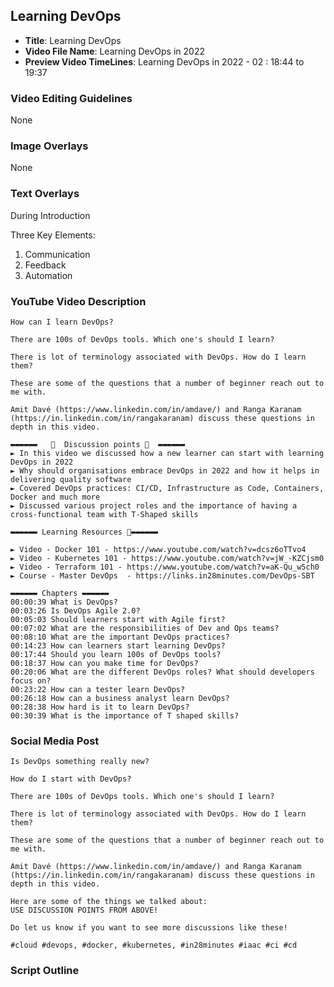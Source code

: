 ##  Learning DevOps

- **Title**: Learning DevOps
- **Video File Name**: Learning DevOps in 2022
- **Preview Video TimeLines**: Learning DevOps in 2022 - 02 : 18:44 to 19:37

### Video Editing Guidelines

None

### Image Overlays

None

### Text Overlays

During Introduction

Three Key Elements:
1. Communication
2. Feedback
3. Automation


### YouTube Video Description


```
How can I learn DevOps?

There are 100s of DevOps tools. Which one's should I learn?

There is lot of terminology associated with DevOps. How do I learn them?

These are some of the questions that a number of beginner reach out to me with.

Amit Davé (https://www.linkedin.com/in/amdave/) and Ranga Karanam (https://in.linkedin.com/in/rangakaranam) discuss these questions in depth in this video.

▬▬▬▬▬▬   💎  Discussion points 💎  ▬▬▬▬▬▬ 
► In this video we discussed how a new learner can start with learning DevOps in 2022
► Why should organisations embrace DevOps in 2022 and how it helps in delivering quality software
► Covered DevOps practices: CI/CD, Infrastructure as Code, Containers, Docker and much more 
► Discussed various project roles and the importance of having a cross-functional team with T-Shaped skills 

▬▬▬▬▬▬ Learning Resources 🔗▬▬▬▬▬▬ 

► Video - Docker 101 - https://www.youtube.com/watch?v=dcsz6oTTvo4
► Video - Kubernetes 101 - https://www.youtube.com/watch?v=jW_-KZCjsm0
► Video - Terraform 101 - https://www.youtube.com/watch?v=aK-Qu_w5ch0
► Course - Master DevOps  - https://links.in28minutes.com/DevOps-SBT

▬▬▬▬▬▬ Chapters ▬▬▬▬▬▬ 
00:00:39 What is DevOps?
00:03:26 Is DevOps Agile 2.0?
00:05:03 Should learners start with Agile first?
00:07:02 What are the responsibilities of Dev and Ops teams?
00:08:10 What are the important DevOps practices?
00:14:23 How can learners start learning DevOps? 
00:17:44 Should you learn 100s of DevOps tools?
00:18:37 How can you make time for DevOps?
00:20:06 What are the different DevOps roles? What should developers focus on?
00:23:22 How can a tester learn DevOps?
00:26:18 How can a business analyst learn DevOps?
00:28:38 How hard is it to learn DevOps?
00:30:39 What is the importance of T shaped skills?
```


### Social Media Post

```
Is DevOps something really new?  

How do I start with DevOps?

There are 100s of DevOps tools. Which one's should I learn?

There is lot of terminology associated with DevOps. How do I learn them?

These are some of the questions that a number of beginner reach out to me with.

Amit Davé (https://www.linkedin.com/in/amdave/) and Ranga Karanam (https://in.linkedin.com/in/rangakaranam) discuss these questions in depth in this video.

Here are some of the things we talked about:
USE DISCUSSION POINTS FROM ABOVE!

Do let us know if you want to see more discussions like these!

#cloud #devops, #docker, #kubernetes, #in28minutes #iaac #ci #cd
```

### Script Outline

```
```